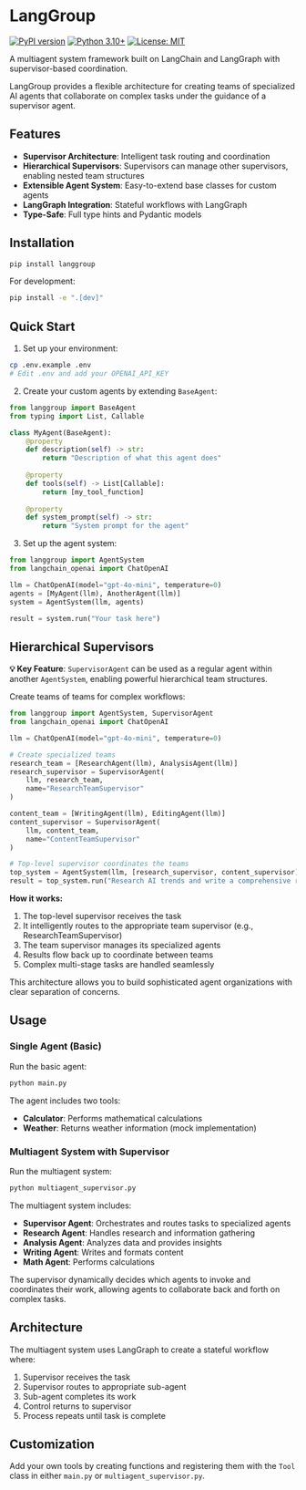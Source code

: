 # LangGroup

[![PyPI version](https://badge.fury.io/py/langgroup.svg)](https://badge.fury.io/py/langgroup)
[![Python 3.10+](https://img.shields.io/badge/python-3.10+-blue.svg)](https://www.python.org/downloads/)
[![License: MIT](https://img.shields.io/badge/License-MIT-yellow.svg)](https://opensource.org/licenses/MIT)

A multiagent system framework built on LangChain and LangGraph with supervisor-based coordination.

LangGroup provides a flexible architecture for creating teams of specialized AI agents that collaborate on complex tasks under the guidance of a supervisor agent.

## Features

- **Supervisor Architecture**: Intelligent task routing and coordination
- **Hierarchical Supervisors**: Supervisors can manage other supervisors, enabling nested team structures
- **Extensible Agent System**: Easy-to-extend base classes for custom agents
- **LangGraph Integration**: Stateful workflows with LangGraph
- **Type-Safe**: Full type hints and Pydantic models

## Installation

```bash
pip install langgroup
```

For development:
```bash
pip install -e ".[dev]"
```

## Quick Start

1. Set up your environment:
```bash
cp .env.example .env
# Edit .env and add your OPENAI_API_KEY
```

2. Create your custom agents by extending `BaseAgent`:
```python
from langgroup import BaseAgent
from typing import List, Callable

class MyAgent(BaseAgent):
    @property
    def description(self) -> str:
        return "Description of what this agent does"
    
    @property
    def tools(self) -> List[Callable]:
        return [my_tool_function]
    
    @property
    def system_prompt(self) -> str:
        return "System prompt for the agent"
```

3. Set up the agent system:
```python
from langgroup import AgentSystem
from langchain_openai import ChatOpenAI

llm = ChatOpenAI(model="gpt-4o-mini", temperature=0)
agents = [MyAgent(llm), AnotherAgent(llm)]
system = AgentSystem(llm, agents)

result = system.run("Your task here")
```

## Hierarchical Supervisors

**💡 Key Feature**: `SupervisorAgent` can be used as a regular agent within another `AgentSystem`, enabling powerful hierarchical team structures.

Create teams of teams for complex workflows:

```python
from langgroup import AgentSystem, SupervisorAgent
from langchain_openai import ChatOpenAI

llm = ChatOpenAI(model="gpt-4o-mini", temperature=0)

# Create specialized teams
research_team = [ResearchAgent(llm), AnalysisAgent(llm)]
research_supervisor = SupervisorAgent(
    llm, research_team, 
    name="ResearchTeamSupervisor"
)

content_team = [WritingAgent(llm), EditingAgent(llm)]
content_supervisor = SupervisorAgent(
    llm, content_team, 
    name="ContentTeamSupervisor"
)

# Top-level supervisor coordinates the teams
top_system = AgentSystem(llm, [research_supervisor, content_supervisor])
result = top_system.run("Research AI trends and write a comprehensive report")
```

**How it works:**
1. The top-level supervisor receives the task
2. It intelligently routes to the appropriate team supervisor (e.g., ResearchTeamSupervisor)
3. The team supervisor manages its specialized agents
4. Results flow back up to coordinate between teams
5. Complex multi-stage tasks are handled seamlessly

This architecture allows you to build sophisticated agent organizations with clear separation of concerns.

## Usage

### Single Agent (Basic)
Run the basic agent:
```bash
python main.py
```

The agent includes two tools:
- **Calculator**: Performs mathematical calculations
- **Weather**: Returns weather information (mock implementation)

### Multiagent System with Supervisor
Run the multiagent system:
```bash
python multiagent_supervisor.py
```

The multiagent system includes:
- **Supervisor Agent**: Orchestrates and routes tasks to specialized agents
- **Research Agent**: Handles research and information gathering
- **Analysis Agent**: Analyzes data and provides insights
- **Writing Agent**: Writes and formats content
- **Math Agent**: Performs calculations

The supervisor dynamically decides which agents to invoke and coordinates their work, allowing agents to collaborate back and forth on complex tasks.

## Architecture

The multiagent system uses LangGraph to create a stateful workflow where:
1. Supervisor receives the task
2. Supervisor routes to appropriate sub-agent
3. Sub-agent completes its work
4. Control returns to supervisor
5. Process repeats until task is complete

## Customization

Add your own tools by creating functions and registering them with the `Tool` class in either `main.py` or `multiagent_supervisor.py`.
